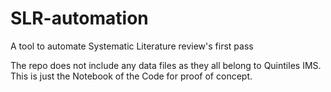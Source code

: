 # SLR-automation
A tool to automate Systematic Literature review's first pass

The repo does not include any data files as they all belong to Quintiles IMS. This is just the Notebook of the Code for proof of concept.
